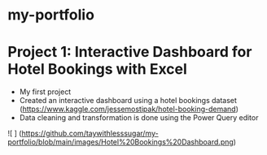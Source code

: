 # my-portfolio

# Project 1: Interactive Dashboard for Hotel Bookings with Excel
* My first project
* Created an interactive dashboard using a hotel bookings dataset (https://www.kaggle.com/jessemostipak/hotel-booking-demand)
* Data cleaning and transformation is done using the Power Query editor

![ ] (https://github.com/taywithlesssugar/my-portfolio/blob/main/images/Hotel%20Bookings%20Dashboard.png)
